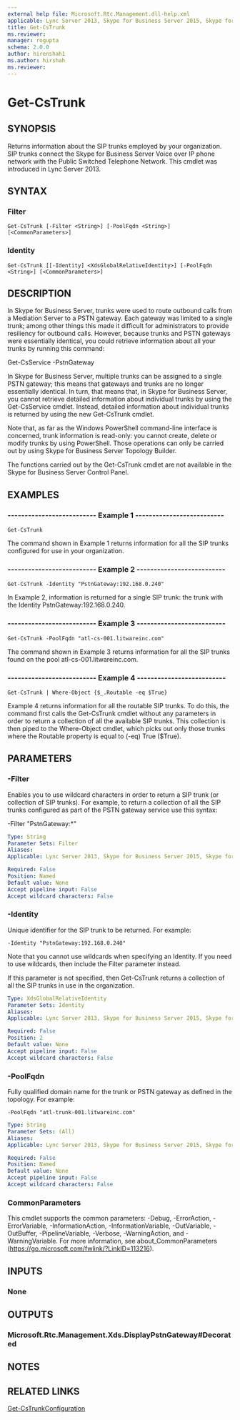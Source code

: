 ```yaml
---
external help file: Microsoft.Rtc.Management.dll-help.xml
applicable: Lync Server 2013, Skype for Business Server 2015, Skype for Business Server 2019
title: Get-CsTrunk
ms.reviewer: 
manager: rogupta
schema: 2.0.0
author: hirenshah1
ms.author: hirshah
ms.reviewer:
---
```


# Get-CsTrunk

## SYNOPSIS
Returns information about the SIP trunks employed by your organization.
SIP trunks connect the Skype for Business Server Voice over IP phone network with the Public Switched Telephone Network.
This cmdlet was introduced in Lync Server 2013.


## SYNTAX

### Filter
```
Get-CsTrunk [-Filter <String>] [-PoolFqdn <String>] [<CommonParameters>]
```

### Identity
```
Get-CsTrunk [[-Identity] <XdsGlobalRelativeIdentity>] [-PoolFqdn <String>] [<CommonParameters>]
```

## DESCRIPTION
In Skype for Business Server, trunks were used to route outbound calls from a Mediation Server to a PSTN gateway.
Each gateway was limited to a single trunk; among other things this made it difficult for administrators to provide resiliency for outbound calls.
However, because trunks and PSTN gateways were essentially identical, you could retrieve information about all your trunks by running this command:

Get-CsService -PstnGateway

In Skype for Business Server, multiple trunks can be assigned to a single PSTN gateway; this means that gateways and trunks are no longer essentially identical.
In turn, that means that, in Skype for Business Server, you cannot retrieve detailed information about individual trunks by using the Get-CsService cmdlet.
Instead, detailed information about individual trunks is returned by using the new Get-CsTrunk cmdlet.

Note that, as far as the Windows PowerShell command-line interface is concerned, trunk information is read-only: you cannot create, delete or modify trunks by using PowerShell.
Those operations can only be carried out by using Skype for Business Server Topology Builder.

The functions carried out by the Get-CsTrunk cmdlet are not available in the Skype for Business Server Control Panel.


## EXAMPLES

### -------------------------- Example 1 --------------------------
```
Get-CsTrunk
```

The command shown in Example 1 returns information for all the SIP trunks configured for use in your organization.

### -------------------------- Example 2 --------------------------
```
Get-CsTrunk -Identity "PstnGateway:192.168.0.240"
```

In Example 2, information is returned for a single SIP trunk: the trunk with the Identity PstnGateway:192.168.0.240.

### -------------------------- Example 3 --------------------------
```
Get-CsTrunk -PoolFqdn "atl-cs-001.litwareinc.com"
```

The command shown in Example 3 returns information for all the SIP trunks found on the pool atl-cs-001.litwareinc.com.

### -------------------------- Example 4 --------------------------
```
Get-CsTrunk | Where-Object {$_.Routable -eq $True}
```

Example 4 returns information for all the routable SIP trunks.
To do this, the command first calls the Get-CsTrunk cmdlet without any parameters in order to return a collection of all the available SIP trunks.
This collection is then piped to the Where-Object cmdlet, which picks out only those trunks where the Routable property is equal to (-eq) True ($True).


## PARAMETERS

### -Filter
Enables you to use wildcard characters in order to return a SIP trunk (or collection of SIP trunks).
For example, to return a collection of all the SIP trunks configured as part of the PSTN gateway service use this syntax:

-Filter "PstnGateway:*"

```yaml
Type: String
Parameter Sets: Filter
Aliases: 
Applicable: Lync Server 2013, Skype for Business Server 2015, Skype for Business Server 2019

Required: False
Position: Named
Default value: None
Accept pipeline input: False
Accept wildcard characters: False
```

### -Identity
Unique identifier for the SIP trunk to be returned.
For example:

`-Identity "PstnGateway:192.168.0.240"`

Note that you cannot use wildcards when specifying an Identity.
If you need to use wildcards, then include the Filter parameter instead.

If this parameter is not specified, then Get-CsTrunk returns a collection of all the SIP trunks in use in the organization.

```yaml
Type: XdsGlobalRelativeIdentity
Parameter Sets: Identity
Aliases: 
Applicable: Lync Server 2013, Skype for Business Server 2015, Skype for Business Server 2019

Required: False
Position: 2
Default value: None
Accept pipeline input: False
Accept wildcard characters: False
```

### -PoolFqdn
Fully qualified domain name for the trunk or PSTN gateway as defined in the topology.
For example:

`-PoolFqdn "atl-trunk-001.litwareinc.com"`

```yaml
Type: String
Parameter Sets: (All)
Aliases: 
Applicable: Lync Server 2013, Skype for Business Server 2015, Skype for Business Server 2019

Required: False
Position: Named
Default value: None
Accept pipeline input: False
Accept wildcard characters: False
```

### CommonParameters
This cmdlet supports the common parameters: -Debug, -ErrorAction, -ErrorVariable, -InformationAction, -InformationVariable, -OutVariable, -OutBuffer, -PipelineVariable, -Verbose, -WarningAction, and -WarningVariable. For more information, see about_CommonParameters (https://go.microsoft.com/fwlink/?LinkID=113216).


## INPUTS

### None


## OUTPUTS

### Microsoft.Rtc.Management.Xds.DisplayPstnGateway#Decorated


## NOTES


## RELATED LINKS

[Get-CsTrunkConfiguration](Get-CsTrunkConfiguration.md)

